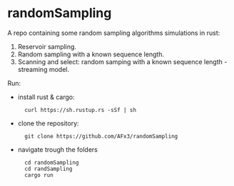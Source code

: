 # randomSampling
A repo containing some random sampling algorithms simulations in rust: 

1. Reservoir sampling.
2. Random sampling with a known sequence length.
3. Scanning and select: random samping with a known sequence length - streaming model.

Run:
- install rust & cargo:

        curl https://sh.rustup.rs -sSf | sh

- clone the repository:

        git clone https://github.com/AFx3/randomSampling

- navigate trough the folders

        cd randomSampling
        cd randSampling
        cargo run
        
        

